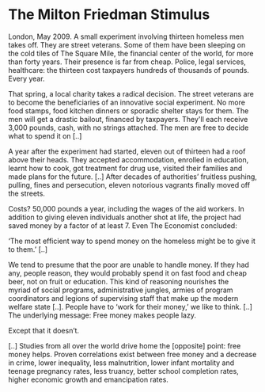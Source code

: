 # The Milton Friedman Stimulus

London, May 2009. A small experiment involving thirteen homeless men
takes off. They are street veterans. Some of them have been sleeping
on the cold tiles of The Square Mile, the financial center of the
world, for more than forty years. Their presence is far from
cheap. Police, legal services, healthcare: the thirteen cost taxpayers
hundreds of thousands of pounds. Every year.

That spring, a local charity takes a radical decision. The street
veterans are to become the beneficiaries of an innovative social
experiment. No more food stamps, food kitchen dinners or sporadic
shelter stays for them. The men will get a drastic bailout, financed
by taxpayers. They'll each receive 3,000 pounds, cash, with no strings
attached. The men are free to decide what to spend it on [..]

A year after the experiment had started, eleven out of thirteen had a
roof above their heads. They accepted accommodation, enrolled in
education, learnt how to cook, got treatment for drug use, visited
their families and made plans for the future. [..] After decades of
authorities’ fruitless pushing, pulling, fines and persecution, eleven
notorious vagrants finally moved off the streets.

Costs? 50,000 pounds a year, including the wages of the aid
workers. In addition to giving eleven individuals another shot at
life, the project had saved money by a factor of at least 7. Even The
Economist concluded:

‘The most efficient way to spend money on the homeless might be to
give it to them.’ [..]

We tend to presume that the poor are unable to handle money. If they had
 any, people reason, they would probably spend it on fast food and cheap
 beer, not on fruit or education. This kind of reasoning nourishes the 
myriad of social programs, administrative jungles, armies of program 
coordinators and legions of supervising staff that make up the modern 
welfare state [..]. People have to ‘work for their money,’ we like to think. [..] The 
underlying message: Free money makes people lazy.

Except that it doesn’t. 

[..] Studies from all over the world drive home the [opposite] point:
free money helps. Proven correlations exist between free money and a
decrease in crime, lower inequality, less malnutrition, lower infant
mortality and teenage pregnancy rates, less truancy, better school
completion rates, higher economic growth and emancipation rates.


